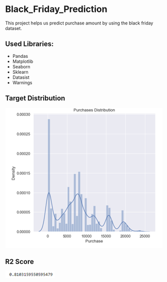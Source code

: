 # Black_Friday_Prediction
This project helps us predict purchase amount by using the black friday dataset.
## Used Libraries:
- Pandas
- Matplotlib
- Seaborn
- Sklearn
- Datasist
- Warnings
## Target Distribution
<img src="Images/Target Distribution.png" alt="Target Distribution">

## R2 Score
<img src="Images/R2.png" alt="R2">

